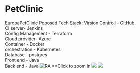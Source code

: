 # PetClinic
EuropaPetClinic
Poposed Tech Stack: Virsion Controll - GitHub <br>CI server- Jenkins <br>Config Management - Terraform <br>Cloud provider- Azure <br>Container - Docker <br>orchestration - Kubernetes <br>Database - postgres <br>Front end - Java <br>Back end - Java
![RA](https://i.imgur.com/zaKEycw.png) **Click to zoom in
![](https://i.imgur.com/BbUqgJC.png)
![](https://github.com/NatTerpilowska/PetClinic/raw/main/spring-petclinic-rest/petclinic-ermodel.png)
